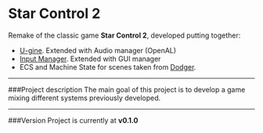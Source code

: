 # Star Control 2

Remake of the classic game **Star Control 2**, developed putting together:

- [U-gine](https://github.com/jjimenezg93/U-gine "U-gine"). Extended with Audio manager (OpenAL)
- [Input Manager](https://github.com/jjimenezg93/InputManager "Input"). Extended with GUI manager
- ECS and Machine State for scenes taken from [Dodger](https://github.com/jjimenezg93/Dodger "Dodger").

___

###Project description
The main goal of this project is to develop a game mixing different systems previously developed.
___

###Version
Project is currently at **v0.1.0**
